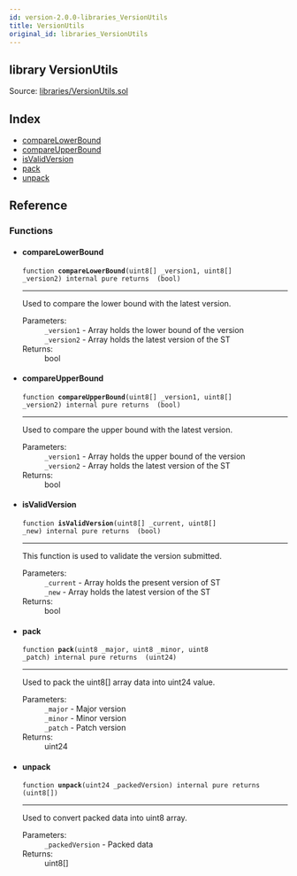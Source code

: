 ```yaml
---
id: version-2.0.0-libraries_VersionUtils
title: VersionUtils
original_id: libraries_VersionUtils
---
```


<div class="contract-doc"><div class="contract"><h2 class="contract-header"><span class="contract-kind">library</span> VersionUtils</h2><div class="source">Source: <a href="git+https://github.com/PolymathNetwork/polymath-core/blob/v1.4.0/contracts/libraries/VersionUtils.sol" target="_blank">libraries/VersionUtils.sol</a></div></div><div class="index"><h2>Index</h2><ul><li><a href="libraries_VersionUtils.html#compareLowerBound">compareLowerBound</a></li><li><a href="libraries_VersionUtils.html#compareUpperBound">compareUpperBound</a></li><li><a href="libraries_VersionUtils.html#isValidVersion">isValidVersion</a></li><li><a href="libraries_VersionUtils.html#pack">pack</a></li><li><a href="libraries_VersionUtils.html#unpack">unpack</a></li></ul></div><div class="reference"><h2>Reference</h2><div class="functions"><h3>Functions</h3><ul><li><div class="item function"><span id="compareLowerBound" class="anchor-marker"></span><h4 class="name">compareLowerBound</h4><div class="body"><code class="signature">function <strong>compareLowerBound</strong><span>(uint8[] _version1, uint8[] _version2) </span><span>internal </span><span>pure </span><span>returns  (bool) </span></code><hr/><div class="description"><p>Used to compare the lower bound with the latest version.</p></div><dl><dt><span class="label-parameters">Parameters:</span></dt><dd><div><code>_version1</code> - Array holds the lower bound of the version</div><div><code>_version2</code> - Array holds the latest version of the ST</div></dd><dt><span class="label-return">Returns:</span></dt><dd>bool</dd></dl></div></div></li><li><div class="item function"><span id="compareUpperBound" class="anchor-marker"></span><h4 class="name">compareUpperBound</h4><div class="body"><code class="signature">function <strong>compareUpperBound</strong><span>(uint8[] _version1, uint8[] _version2) </span><span>internal </span><span>pure </span><span>returns  (bool) </span></code><hr/><div class="description"><p>Used to compare the upper bound with the latest version.</p></div><dl><dt><span class="label-parameters">Parameters:</span></dt><dd><div><code>_version1</code> - Array holds the upper bound of the version</div><div><code>_version2</code> - Array holds the latest version of the ST</div></dd><dt><span class="label-return">Returns:</span></dt><dd>bool</dd></dl></div></div></li><li><div class="item function"><span id="isValidVersion" class="anchor-marker"></span><h4 class="name">isValidVersion</h4><div class="body"><code class="signature">function <strong>isValidVersion</strong><span>(uint8[] _current, uint8[] _new) </span><span>internal </span><span>pure </span><span>returns  (bool) </span></code><hr/><div class="description"><p>This function is used to validate the version submitted.</p></div><dl><dt><span class="label-parameters">Parameters:</span></dt><dd><div><code>_current</code> - Array holds the present version of ST</div><div><code>_new</code> - Array holds the latest version of the ST</div></dd><dt><span class="label-return">Returns:</span></dt><dd>bool</dd></dl></div></div></li><li><div class="item function"><span id="pack" class="anchor-marker"></span><h4 class="name">pack</h4><div class="body"><code class="signature">function <strong>pack</strong><span>(uint8 _major, uint8 _minor, uint8 _patch) </span><span>internal </span><span>pure </span><span>returns  (uint24) </span></code><hr/><div class="description"><p>Used to pack the uint8[] array data into uint24 value.</p></div><dl><dt><span class="label-parameters">Parameters:</span></dt><dd><div><code>_major</code> - Major version</div><div><code>_minor</code> - Minor version</div><div><code>_patch</code> - Patch version</div></dd><dt><span class="label-return">Returns:</span></dt><dd>uint24</dd></dl></div></div></li><li><div class="item function"><span id="unpack" class="anchor-marker"></span><h4 class="name">unpack</h4><div class="body"><code class="signature">function <strong>unpack</strong><span>(uint24 _packedVersion) </span><span>internal </span><span>pure </span><span>returns  (uint8[]) </span></code><hr/><div class="description"><p>Used to convert packed data into uint8 array.</p></div><dl><dt><span class="label-parameters">Parameters:</span></dt><dd><div><code>_packedVersion</code> - Packed data</div></dd><dt><span class="label-return">Returns:</span></dt><dd>uint8[]</dd></dl></div></div></li></ul></div></div></div>
